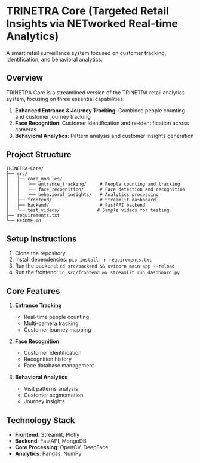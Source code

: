 # TRINETRA Core (Targeted Retail Insights via NETworked Real-time Analytics)

A smart retail surveillance system focused on customer tracking, identification, and behavioral analytics.

## Overview

TRINETRA Core is a streamlined version of the TRINETRA retail analytics system, focusing on three essential capabilities:

1. **Enhanced Entrance & Journey Tracking**: Combined people counting and customer journey tracking
2. **Face Recognition**: Customer identification and re-identification across cameras
3. **Behavioral Analytics**: Pattern analysis and customer insights generation

## Project Structure

```
TRINETRA-Core/
├── src/
│   ├── core_modules/
│   │   ├── entrance_tracking/     # People counting and tracking
│   │   ├── face_recognition/      # Face detection and recognition
│   │   └── behavioral_insights/   # Analytics processing
│   ├── frontend/                  # Streamlit dashboard
│   ├── backend/                   # FastAPI backend
│   └── test_videos/              # Sample videos for testing
├── requirements.txt
└── README.md
```

## Setup Instructions

1. Clone the repository
2. Install dependencies: `pip install -r requirements.txt`
3. Run the backend: `cd src/backend && uvicorn main:app --reload`
4. Run the frontend: `cd src/frontend && streamlit run dashboard.py`

## Core Features

1. **Entrance Tracking**

   - Real-time people counting
   - Multi-camera tracking
   - Customer journey mapping

2. **Face Recognition**

   - Customer identification
   - Recognition history
   - Face database management

3. **Behavioral Analytics**
   - Visit patterns analysis
   - Customer segmentation
   - Journey insights

## Technology Stack

- **Frontend**: Streamlit, Plotly
- **Backend**: FastAPI, MongoDB
- **Core Processing**: OpenCV, DeepFace
- **Analytics**: Pandas, NumPy
